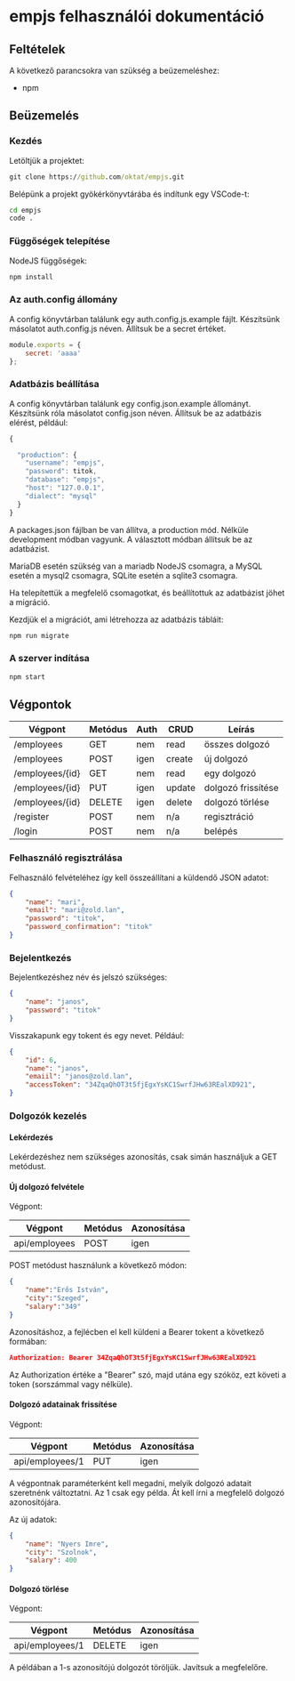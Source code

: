 # empjs felhasználói dokumentáció

## Feltételek

A következő parancsokra van szükség a beüzemeléshez:

* npm

## Beüzemelés

### Kezdés

Letöltjük a projektet:

```cmd
git clone https://github.com/oktat/empjs.git
```

Belépünk a projekt gyökérkönyvtárába és indítunk egy VSCode-t:

```cmd
cd empjs
code .
```

### Függőségek telepítése

NodeJS függőségek:

```cmd
npm install
```

### Az auth.config állomány

A config könyvtárban találunk egy auth.config.js.example fájlt. Készítsünk másolatot auth.config.js néven. Állítsuk be a secret értéket.

```javascript
module.exports = {
    secret: 'aaaa'
};
```

### Adatbázis beállítása

A config könyvtárban találunk egy config.json.example állományt. Készítsünk róla másolatot config.json néven. Állítsuk be az adatbázis elérést, például:

```javascript
{

  "production": {
    "username": "empjs",
    "password": titok,
    "database": "empjs",
    "host": "127.0.0.1",
    "dialect": "mysql"
  }
}
```

A packages.json fájlban be van állítva, a production mód. Nélküle development módban vagyunk. A választott módban állítsuk be az adatbázist. 

MariaDB esetén szükség van a mariadb NodeJS csomagra, a MySQL esetén a mysql2 csomagra, SQLite esetén a sqlite3 csomagra.

Ha telepítettük a megfelelő csomagotkat, és beállítottuk az adatbázist jöhet a migráció.

Kezdjük el a migrációt, ami létrehozza az adatbázis tábláit:

```cmd
npm run migrate
```

### A szerver indítása

```cmd
npm start
```

## Végpontok

|  Végpont  |  Metódus  |  Auth  |  CRUD  |  Leírás  |
|-|-|-|-|-|
| /employees  | GET | nem  | read | összes dolgozó |
| /employees  | POST | igen  | create | új dolgozó |
| /employees/{id}  | GET | nem  | read | egy dolgozó |
| /employees/{id}  | PUT | igen  | update  | dolgozó frissítése |
| /employees/{id}  | DELETE  | igen  | delete  | dolgozó törlése  |
| /register  | POST | nem | n/a | regisztráció  |
| /login  | POST | nem | n/a | belépés  |

### Felhasználó regisztrálása

Felhasználó felvételéhez így kell összeállítani a küldendő JSON adatot:

```json
{
    "name": "mari",
    "email": "mari@zold.lan",
    "password": "titok",
    "password_confirmation": "titok"
}
```

### Bejelentkezés

Bejelentkezéshez név és jelszó szükséges:

```json
{
    "name": "janos",
    "password": "titok"
}
```

Visszakapunk egy tokent és egy nevet. Például:

```json
{
    "id": 6,
    "name": "janos",
    "emaiil": "janos@zold.lan",    
    "accessToken": "34ZqaQhOT3t5fjEgxYsKC1SwrfJHw63REalXD921",
}
```

### Dolgozók kezelés

#### Lekérdezés

Lekérdezéshez nem szükséges azonosítás, csak simán használjuk a GET metódust.

#### Új dolgozó felvétele

Végpont:

| Végpont | Metódus | Azonosítása |
|-|-|-|
| api/employees | POST | igen |

POST metódust használunk a következő módon:

```json
{
    "name":"Erős István",
    "city":"Szeged",
    "salary":"349"
}
```

Azonosításhoz, a fejlécben el kell küldeni a Bearer tokent a következő formában:

```json
Authorization: Bearer 34ZqaQhOT3t5fjEgxYsKC1SwrfJHw63REalXD921
```

Az Authorization értéke a "Bearer" szó, majd utána egy szóköz, ezt követi a token (sorszámmal vagy nélküle).

#### Dolgozó adatainak frissítése

Végpont:

| Végpont | Metódus | Azonosítása |
|-|-|-|
| api/employees/1 | PUT | igen |

A végpontnak paraméterként kell megadni, melyik dolgozó adatait szeretnénk változtatni. Az 1 csak egy példa. Át kell írni a megfelelő dolgozó azonosítójára.

Az új adatok:

```json
{
    "name": "Nyers Imre",
    "city": "Szolnok",
    "salary": 400
}
```

#### Dolgozó törlése

Végpont:

| Végpont | Metódus | Azonosítása |
|-|-|-|
| api/employees/1 | DELETE | igen |

A példában a 1-s azonosítójú dolgozót töröljük. Javítsuk a megfelelőre.
